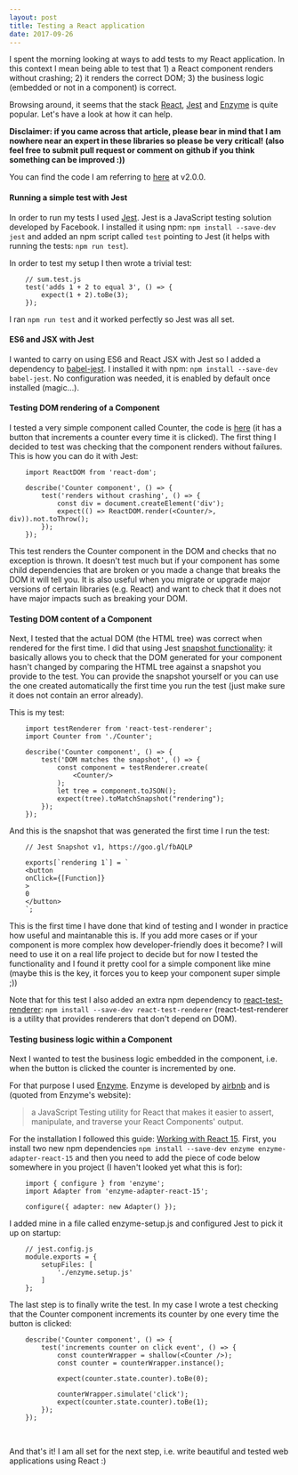 ```yaml
---
layout: post
title: Testing a React application
date: 2017-09-26
---
```


I spent the morning looking at ways to add tests to my React application. In this context I mean being able to test that 1) a React component renders without crashing; 2) it renders the correct DOM; 3) the business logic (embedded or not in a component) is correct.

Browsing around, it seems that the stack [React](https://facebook.github.io/react/), [Jest](https://facebook.github.io/jest/) and [Enzyme](http://airbnb.io/enzyme/) is quite popular.
Let's have a look at how it can help.

**Disclaimer: if you came across that article, please bear in mind that I am nowhere near an expert in these libraries so please be very critical! (also feel free to submit pull request or comment on github if you think something can be improved :))**

You can find the code I am referring to [here](https://github.com/caroleolivier/minimal-react-starter/tree/v2.0.0) at v2.0.0.

#### Running a simple test with Jest

In order to run my tests I used [Jest](https://facebook.github.io/jest/). Jest is a JavaScript testing solution developed by Facebook. I installed it using npm: `npm install --save-dev jest` and added an npm script called `test` pointing to Jest (it helps with running the tests: `npm run test`).

In order to test my setup I then wrote a trivial test:
```
    // sum.test.js
    test('adds 1 + 2 to equal 3', () => {
        expect(1 + 2).toBe(3);
    });
```
I ran `npm run test` and it worked perfectly so Jest was all set.


#### ES6 and JSX with Jest

I wanted to carry on using ES6 and React JSX with Jest so I added a dependency to [babel-jest](https://github.com/facebook/jest/tree/master/packages/babel-jest). I installed it with npm: `npm install --save-dev babel-jest`.
No configuration was needed, it is enabled by default once installed (magic...).


#### Testing DOM rendering of a Component

I tested a very simple component called Counter, the code is [here](https://github.com/caroleolivier/minimal-react-starter/blob/master/src/Counter.js) (it has a button that increments a counter every time it is clicked).
The first thing I decided to test was checking that the component renders without failures. This is how you can do it with Jest:
```
    import ReactDOM from 'react-dom';

    describe('Counter component', () => {
        test('renders without crashing', () => {
            const div = document.createElement('div');
            expect(() => ReactDOM.render(<Counter/>, div)).not.toThrow();
        });
    });
```
This test renders the Counter component in the DOM and checks that no exception is thrown. It doesn't test much but if your component has some child dependencies that are broken or you made a change that breaks the DOM it will tell you.
It is also useful when you migrate or upgrade major versions of certain libraries (e.g. React) and want to check that it does not have major impacts such as breaking your DOM.


#### Testing DOM content of a Component

Next, I tested that the actual DOM (the HTML tree) was correct when rendered for the first time. I did that using Jest [snapshot functionality](https://facebook.github.io/jest/docs/en/snapshot-testing.html): it basically allows you to check that the DOM generated for your component hasn't changed by comparing the HTML tree against a snapshot you provide to the test. You can provide the snapshot yourself or you can use the one created automatically the first time you run the test (just make sure it does not contain an error already).

This is my test:
```
    import testRenderer from 'react-test-renderer';
    import Counter from './Counter';

    describe('Counter component', () => {
        test('DOM matches the snapshot', () => {
            const component = testRenderer.create(
                <Counter/>
            );
            let tree = component.toJSON();
            expect(tree).toMatchSnapshot("rendering");
        });
    });
```
And this is the snapshot that was generated the first time I run the test:
```
    // Jest Snapshot v1, https://goo.gl/fbAQLP

    exports[`rendering 1`] = `
    <button
    onClick={[Function]}
    >
    0
    </button>
    `;
```
This is the first time I have done that kind of testing and I wonder in practice how useful and maintanable this is. If you add more cases or if your component is more complex how developer-friendly does it become? I will need to use it on a real life project to decide but for now I tested the functionality and I found it pretty cool for a simple component like mine (maybe this is the key, it forces you to keep your component super simple ;))

Note that for this test I also added an extra npm dependency to [react-test-renderer](https://www.npmjs.com/package/react-test-renderer): `npm install --save-dev react-test-renderer` (react-test-renderer is a utility that provides renderers that don't depend on DOM).


#### Testing business logic within a Component

Next I wanted to test the business logic embedded in the component, i.e. when the button is clicked the counter is incremented by one.

For that purpose I used [Enzyme](http://airbnb.io/enzyme/). Enzyme is developed by [airbnb](https://www.airbnb.co.uk/about/about-us) and is (quoted from Enzyme's website):

>  a JavaScript Testing utility for React that makes it easier to assert, manipulate, and traverse your React Components' output. 

For the installation I followed this guide: [Working with React 15](http://airbnb.io/enzyme/docs/installation/react-15.html). First, you install two new npm dependencies `npm install --save-dev enzyme enzyme-adapter-react-15` and then you need to add the piece of code below somewhere in you project (I haven't looked yet what this is for):
```
    import { configure } from 'enzyme';
    import Adapter from 'enzyme-adapter-react-15';

    configure({ adapter: new Adapter() });
```
I added mine in a file called enzyme-setup.js and configured Jest to pick it up on startup:
```
    // jest.config.js
    module.exports = {
        setupFiles: [
            './enzyme.setup.js'
        ]
    };
```
The last step is to finally write the test. In my case I wrote a test checking that the Counter component increments its counter by one every time the button is clicked:
```
    describe('Counter component', () => {
        test('increments counter on click event', () => {
            const counterWrapper = shallow(<Counter />);
            const counter = counterWrapper.instance();

            expect(counter.state.counter).toBe(0);

            counterWrapper.simulate('click');
            expect(counter.state.counter).toBe(1);
        });
    });
```

<br/>

And that's it! I am all set for the next step, i.e. write beautiful and tested web applications using React :)